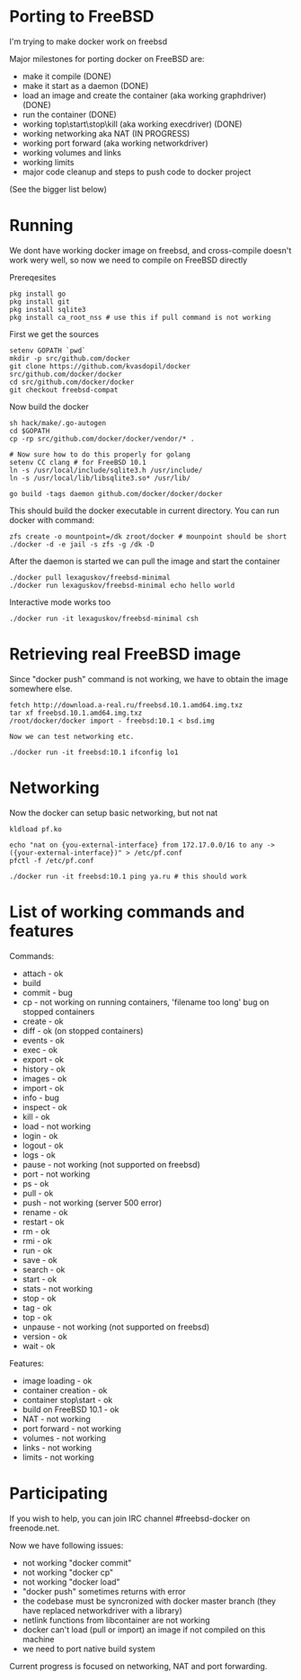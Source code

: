 # Porting to FreeBSD
I'm trying to make docker work on freebsd

Major milestones for porting docker on FreeBSD are:

* make it compile (DONE)
* make it start as a daemon (DONE)
* load an image and create the container (aka working graphdriver) (DONE)
* run the container (DONE)
* working top\start\stop\kill (aka working execdriver) (DONE)
* working networking aka NAT (IN PROGRESS)
* working port forward (aka working networkdriver)
* working volumes and links
* working limits
* major code cleanup and steps to push code to docker project

(See the bigger list below)

# Running
We dont have working docker image on freebsd, and cross-compile doesn't work wery well, so now we need to compile on FreeBSD directly

Prereqesites

    pkg install go
    pkg install git
    pkg install sqlite3
    pkg install ca_root_nss # use this if pull command is not working

First we get the sources

    setenv GOPATH `pwd`
    mkdir -p src/github.com/docker    
    git clone https://github.com/kvasdopil/docker src/github.com/docker/docker
    cd src/github.com/docker/docker
    git checkout freebsd-compat
    
Now build the docker

    sh hack/make/.go-autogen
    cd $GOPATH
    cp -rp src/github.com/docker/docker/vendor/* .

    # Now sure how to do this properly for golang
    setenv CC clang # for FreeBSD 10.1
    ln -s /usr/local/include/sqlite3.h /usr/include/
    ln -s /usr/local/lib/libsqlite3.so* /usr/lib/

    go build -tags daemon github.com/docker/docker/docker

This should build the docker executable in current directory. You can run docker with command:
    
    zfs create -o mountpoint=/dk zroot/docker # mounpoint should be short
    ./docker -d -e jail -s zfs -g /dk -D

After the daemon is started we can pull the image and start the container

    ./docker pull lexaguskov/freebsd-minimal 
    ./docker run lexaguskov/freebsd-minimal echo hello world
   
Interactive mode works too

    ./docker run -it lexaguskov/freebsd-minimal csh

# Retrieving real FreeBSD image

Since "docker push" command is not working, we have to obtain the image somewhere else.

    fetch http://download.a-real.ru/freebsd.10.1.amd64.img.txz
    tar xf freebsd.10.1.amd64.img.txz
    /root/docker/docker import - freebsd:10.1 < bsd.img

    Now we can test networking etc.

    ./docker run -it freebsd:10.1 ifconfig lo1

# Networking

Now the docker can setup basic networking, but not nat

    kldload pf.ko

    echo "nat on {you-external-interface} from 172.17.0.0/16 to any -> ({your-external-interface})" > /etc/pf.conf
    pfctl -f /etc/pf.conf

    ./docker run -it freebsd:10.1 ping ya.ru # this should work

# List of working commands and features

Commands:
* attach    - ok
* build
* commit    - bug
* cp        - not working on running containers, 'filename too long' bug on stopped containers
* create    - ok
* diff      - ok (on stopped containers)
* events    - ok
* exec      - ok
* export    - ok
* history   - ok
* images    - ok
* import    - ok
* info      - bug
* inspect   - ok
* kill      - ok
* load      - not working
* login     - ok
* logout    - ok
* logs      - ok
* pause     - not working (not supported on freebsd)
* port      - not working
* ps        - ok
* pull      - ok
* push      - not working (server 500 error)
* rename    - ok
* restart   - ok
* rm        - ok
* rmi       - ok
* run       - ok
* save      - ok
* search    - ok
* start     - ok
* stats     - not working
* stop      - ok
* tag       - ok
* top       - ok
* unpause   - not working (not supported on freebsd)
* version   - ok
* wait      - ok

Features:
* image loading         - ok
* container creation    - ok
* container stop\start  - ok
* build on FreeBSD 10.1 - ok
* NAT                   - not working
* port forward          - not working
* volumes               - not working
* links                 - not working
* limits                - not working

# Participating

If you wish to help, you can join IRC channel #freebsd-docker on freenode.net. 

Now we have following issues:
* not working "docker commit"
* not working "docker cp"
* not working "docker load"
* "docker push" sometimes returns with error
* the codebase must be syncronized with docker master branch (they have replaced networkdriver with a library)
* netlink functions from libcontainer are not working
* docker can't load (pull or import) an image if not compiled on this machine
* we need to port native build system

Current progress is focused on networking, NAT and port forwarding.
